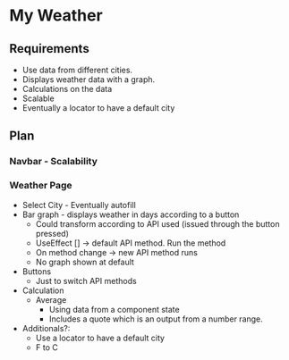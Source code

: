 # My Weather

## Requirements

- Use data from different cities.
- Displays weather data with a graph.
- Calculations on the data
- Scalable
- Eventually a locator to have a default city

## Plan

### Navbar - Scalability

### Weather Page
- Select City - Eventually autofill
- Bar graph - displays weather in days according to a button
    * Could transform according to API used (issued through the button pressed)
    * UseEffect [] -> default API method. Run the method 
    * On method change -> new API method runs
    * No graph shown at default
- Buttons
    * Just to switch API methods
- Calculation
    * Average
        * Using data from a component state
        * Includes a quote which is an output from a number range.
- Additionals?:
    * Use a locator to have a default city
    * F to C
